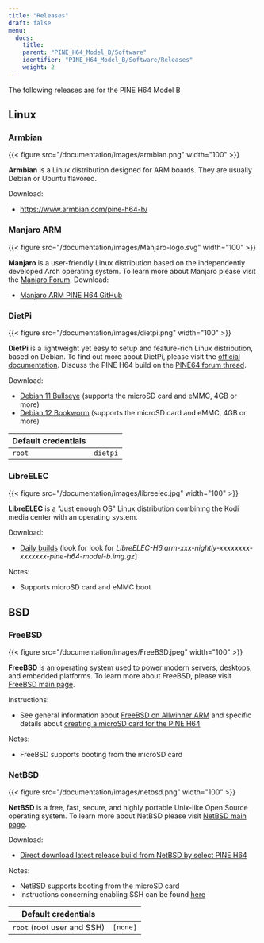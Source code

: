 ```yaml
---
title: "Releases"
draft: false
menu:
  docs:
    title:
    parent: "PINE_H64_Model_B/Software"
    identifier: "PINE_H64_Model_B/Software/Releases"
    weight: 2
---
```


The following releases are for the PINE H64 Model B

## Linux

### Armbian

{{< figure src="/documentation/images/armbian.png" width="100" >}}

**Armbian** is a Linux distribution designed for ARM boards. They are usually Debian or Ubuntu flavored.

Download:

* https://www.armbian.com/pine-h64-b/

### Manjaro ARM

{{< figure src="/documentation/images/Manjaro-logo.svg" width="100" >}}

**Manjaro** is a user-friendly Linux distribution based on the independently developed Arch operating system. To learn more about Manjaro please visit the [Manjaro Forum](https://forum.manjaro.org/tags/manjaroarm).
Download:

* [Manjaro ARM PINE H64 GitHub](https://github.com/manjaro-arm/pine-h64-images/releases)

### DietPi

{{< figure src="/documentation/images/dietpi.png" width="100" >}}

**DietPi** is a lightweight yet easy to setup and feature-rich Linux distribution, based on Debian. To find out more about DietPi, please visit the [official documentation](https://dietpi.com/docs/). Discuss the PINE H64 build on the [PINE64 forum thread](https://forum.pine64.org/showthread.php?tid=12531).

Download:

* [Debian 11 Bullseye](https://dietpi.com/downloads/images/DietPi_PINEH64-ARMv8-Bullseye.img.xz) (supports the microSD card and eMMC, 4GB or more)
* [Debian 12 Bookworm](https://dietpi.com/downloads/images/DietPi_PINEH64-ARMv8-Bookworm.img.xz) (supports the microSD card and eMMC, 4GB or more)

| Default credentials | |
| -------- | ------- |
| `root` | `dietpi` |

### LibreELEC

{{< figure src="/documentation/images/libreelec.jpg" width="100" >}}

**LibreELEC** is a "Just enough OS" Linux distribution combining the Kodi media center with an operating system.

Download:

* [Daily builds](https://test.libreelec.tv/) (look for look for _LibreELEC-H6.arm-xxx-nightly-xxxxxxxx-xxxxxxx-pine-h64-model-b.img.gz_]

Notes:

* Supports microSD card and eMMC boot

## BSD

### FreeBSD

{{< figure src="/documentation/images/FreeBSD.jpeg" width="100" >}}

**FreeBSD** is an operating system used to power modern servers, desktops, and embedded platforms. To learn more about FreeBSD, please visit [FreeBSD main page](https://www.FreeBSD.org/).

Instructions:

* See general information about [FreeBSD on Allwinner ARM](https://wiki.freebsd.org/arm/Allwinner) and specific details about [creating a microSD card for the PINE H64](https://wiki.freebsd.org/arm/Allwinner/H6)

Notes:

* FreeBSD supports booting from the microSD card

### NetBSD

{{< figure src="/documentation/images/netbsd.png" width="100" >}}

**NetBSD** is a free, fast, secure, and highly portable Unix-like Open Source operating system. To learn more about NetBSD please visit [NetBSD main page](https://www.netbsd.org/).

Download:

* [Direct download latest release build from NetBSD by select PINE H64](http://www.armbsd.org/)

Notes:

* NetBSD supports booting from the microSD card
* Instructions concerning enabling SSH can be found [here](https://www.netbsd.org/docs/guide/en/chap-boot.html#chap-boot-ssh)

| Default credentials | |
| -------- | ------- |
| `root` (root user and SSH) | `[none]` |
